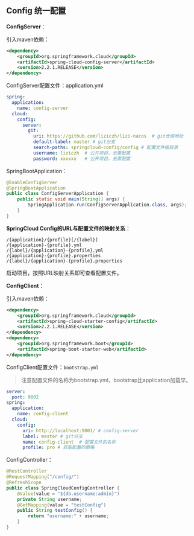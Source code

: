 ## Config 统一配置

**ConfigServer**：

引入maven依赖：

```xml
<dependency>
	<groupId>org.springframework.cloud</groupId>
	<artifactId>spring-cloud-config-server</artifactId>
	<version>2.2.1.RELEASE</version>
</dependency>
```

ConfigServer配置文件：application.yml

```yaml
spring:
  application:
    name: config-server
  cloud:
    config:
      server:
        git:
          uri: https://github.com/liziczh/lizi-nacos  # git仓库地址
          default-label: master # git分支
          search-paths: springcloud-config/config # 配置文件根目录
          username: liziczh  # 公开项目，无需配置
          password: xxxxxx   # 公开项目，无需配置
```

SpringBootApplication：

```java
@EnableConfigServer
@SpringBootApplication
public class ConfigServerApplication {
	public static void main(String[] args) {
		SpringApplication.run(ConfigServerApplication.class, args);
	}
}
```

**SpringCloud Config的URL与配置文件的映射关系**：

```
/{application}/{profile}[/{label}]
/{application}-{profile}.yml
/{label}/{application}-{profile}.yml
/{application}-{profile}.properties
/{label}/{application}-{profile}.properties
```

启动项目，按照URL映射关系即可查看配置文件。

**ConfigClient**：

引入maven依赖：

```xml
<dependency>
	<groupId>org.springframework.cloud</groupId>
	<artifactId>spring-cloud-starter-config</artifactId>
	<version>2.2.1.RELEASE</version>
</dependency>
<dependency>
	<groupId>org.springframework.boot</groupId>
	<artifactId>spring-boot-starter-web</artifactId>
</dependency>
```

ConfigClient配置文件：`bootstrap.yml` 

> 注意配置文件的名称为bootstrap.yml，bootstrap比application加载早。

```yaml
server:
  port: 9002
spring:
  application:
    name: config-client
  cloud:
    config:
      uri: http://localhost:9001/ # config-server
      label: master # git分支
      name: config-client  # 配置文件的名称
      profile: pro # 获取配置的策略
```

ConfigController：

```java
@RestController
@RequestMapping("/config/")
@RefreshScope
public class SpringCloudConfigController {
	@Value(value = "${db.username:admin}")
	private String username;
	@GetMapping(value = "testConfig")
	public String testConfig() {
		return "username:" + username;
	}
}
```



